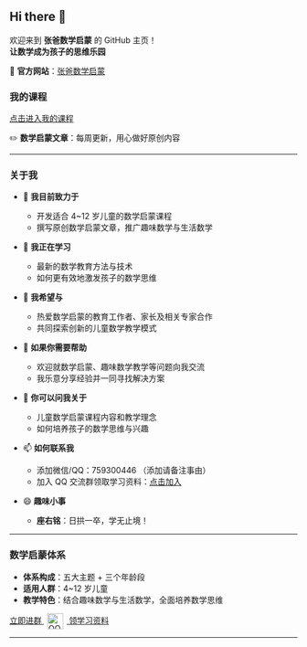 ## Hi there 👋

欢迎来到 **张爸数学启蒙** 的 GitHub 主页！  
**让数学成为孩子的思维乐园**

🔗 **官方网站**：[张爸数学启蒙](https://www.zhangbashuxue.com)

### 我的课程
[点击进入我的课程](https://www.zhangbashuxue.com/courses/)

✏️ **数学启蒙文章**：每周更新，用心做好原创内容

---

### 关于我

- 🔭 **我目前致力于**  
  - 开发适合 4~12 岁儿童的数学启蒙课程  
  - 撰写原创数学启蒙文章，推广趣味数学与生活数学

- 🌱 **我正在学习**  
  - 最新的数学教育方法与技术  
  - 如何更有效地激发孩子的数学思维

- 👯 **我希望与**  
  - 热爱数学启蒙的教育工作者、家长及相关专家合作  
  - 共同探索创新的儿童数学教学模式

- 🤔 **如果你需要帮助**  
  - 欢迎就数学启蒙、趣味数学教学等问题向我交流  
  - 我乐意分享经验并一同寻找解决方案

- 💬 **你可以问我关于**  
  - 儿童数学启蒙课程内容和教学理念  
  - 如何培养孩子的数学思维与兴趣

- 📫 **如何联系我**  
  - 添加微信/QQ：759300446 （添加请备注事由）  
  - 加入 QQ 交流群领取学习资料：[点击加入](https://qm.qq.com/q/eKFVR7friw)

- 😄 **趣味小事**  
  - **座右铭**：日拱一卒，学无止境！

---

### 数学启蒙体系

- **体系构成**：五大主题 + 三个年龄段  
- **适用人群**：4~12 岁儿童  
- **教学特色**：结合趣味数学与生活数学，全面培养数学思维

<a href="https://qm.qq.com/q/eKFVR7friw" class="qq-group-btn" target="_blank" title="点击加入QQ交流群">
  <span>立即进群</span>
  <img src="https://www.zhangbashuxue.com/wp-content/uploads/2025/02/QQ小企鹅96.png" 
       alt="QQ群图标" 
       style="width:28px; height:28px; vertical-align:middle; margin:0 6px;">
  <span>领学习资料</span>
</a>

---
